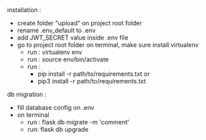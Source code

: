 installation : 

- create folder "upload" on project root folder
- rename .env_default to .env
- add JWT_SECRET value inside .env file
- go to project root folder on terminal, make sure install virtualenv
    - run : virtualenv env
    - run : source env/bin/activate
    - run : 
        - pip install -r path/to/requirements.txt 
        or 
        - pip3 install -r path/to/requirements.txt


db migration : 
- fill database config on .env
- on terminal
    - run : flask db migrate -m 'comment'
    - run: flask db upgrade